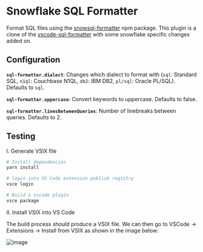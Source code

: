 # Snowflake SQL Formatter

Format SQL files using the [snowsql-formatter](https://github.com/Snowflake-Labs/snowsql-formatter) npm package. This plugin is a clone of the [vscode-sql-formatter](https://github.com/kufii/vscode-sql-formatter) with some snowflake specific changes added on.

## Configuration

**`sql-formatter.dialect`**: Changes which dialect to format with (`sql`: Standard SQL, `n1ql`: Couchbase N1QL, `db2`: IBM DB2, `pl/sql`: Oracle PL/SQL). Defaults to `sql`.

**`sql-formatter.uppercase`**: Convert keywords to uppercase. Defaults to false.

**`sql-formatter.linesBetweenQueries`**: Number of linebreaks between queries. Defaults to 2.

## Testing

I. Generate VSIX file

```bash
# Install dependencies
yarn install

# login into VS Code extension publish registry
vsce login

# Build a vscode plugin
vsce package
```

II. Install VSIX into VS Code

The build process should produce a VSIX file.
We can then go to VSCode -> Extensions -> Install from VSIX as shown in the image below:

![image](https://user-images.githubusercontent.com/72515998/116859764-241feb00-ac1e-11eb-9609-e2f5d51e9994.png)


